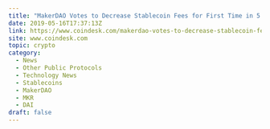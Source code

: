 ```yaml
---
title: "MakerDAO Votes to Decrease Stablecoin Fees for First Time in 5 Months"
date: 2019-05-16T17:37:13Z
link: https://www.coindesk.com/makerdao-votes-to-decrease-stablecoin-fees-for-first-time-in-5-months?utm_medium=RSS&utm_source=hune
site: www.coindesk.com
topic: crypto
category:
  - News
  - Other Public Protocols
  - Technology News
  - Stablecoins
  - MakerDAO
  - MKR
  - DAI
draft: false
---
```

